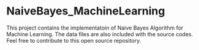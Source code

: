 # NaiveBayes_MachineLearning

This project contains the implementatoin of Naive Bayes Algorithm for Machine Learning. The data files
are also included with the source codes. Feel free to contribute to this open source repository.
